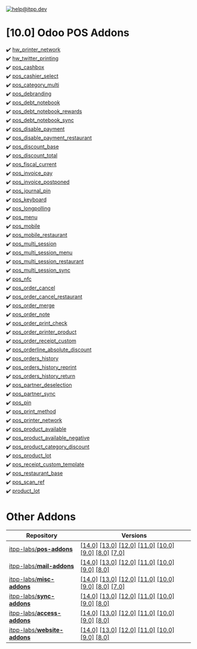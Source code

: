 [![help@itpp.dev](https://itpp.dev/images/infinity-readme.png)](mailto:help@itpp.dev)
# [10.0] Odoo POS Addons 

:heavy_check_mark: [hw_printer_network](https://apps.odoo.com/apps/modules/10.0/hw_printer_network/)
<br/>:heavy_check_mark: [hw_twitter_printing](https://apps.odoo.com/apps/modules/10.0/hw_twitter_printing/)
<br/>:heavy_check_mark: [pos_cashbox](https://apps.odoo.com/apps/modules/10.0/pos_cashbox/)
<br/>:heavy_check_mark: [pos_cashier_select](https://apps.odoo.com/apps/modules/10.0/pos_cashier_select/)
<br/>:heavy_check_mark: [pos_category_multi](https://apps.odoo.com/apps/modules/10.0/pos_category_multi/)
<br/>:heavy_check_mark: [pos_debranding](https://apps.odoo.com/apps/modules/10.0/pos_debranding/)
<br/>:heavy_check_mark: [pos_debt_notebook](https://apps.odoo.com/apps/modules/10.0/pos_debt_notebook/)
<br/>:heavy_check_mark: [pos_debt_notebook_rewards](https://apps.odoo.com/apps/modules/10.0/pos_debt_notebook_rewards/)
<br/>:heavy_check_mark: [pos_debt_notebook_sync](https://apps.odoo.com/apps/modules/10.0/pos_debt_notebook_sync/)
<br/>:heavy_check_mark: [pos_disable_payment](https://apps.odoo.com/apps/modules/10.0/pos_disable_payment/)
<br/>:heavy_check_mark: [pos_disable_payment_restaurant](https://apps.odoo.com/apps/modules/10.0/pos_disable_payment_restaurant/)
<br/>:heavy_check_mark: [pos_discount_base](https://apps.odoo.com/apps/modules/10.0/pos_discount_base/)
<br/>:heavy_check_mark: [pos_discount_total](https://apps.odoo.com/apps/modules/10.0/pos_discount_total/)
<br/>:heavy_check_mark: [pos_fiscal_current](https://apps.odoo.com/apps/modules/10.0/pos_fiscal_current/)
<br/>:heavy_check_mark: [pos_invoice_pay](https://apps.odoo.com/apps/modules/10.0/pos_invoice_pay/)
<br/>:heavy_check_mark: [pos_invoice_postponed](https://apps.odoo.com/apps/modules/10.0/pos_invoice_postponed/)
<br/>:heavy_check_mark: [pos_journal_pin](https://apps.odoo.com/apps/modules/10.0/pos_journal_pin/)
<br/>:heavy_check_mark: [pos_keyboard](https://apps.odoo.com/apps/modules/10.0/pos_keyboard/)
<br/>:heavy_check_mark: [pos_longpolling](https://apps.odoo.com/apps/modules/10.0/pos_longpolling/)
<br/>:heavy_check_mark: [pos_menu](https://apps.odoo.com/apps/modules/10.0/pos_menu/)
<br/>:heavy_check_mark: [pos_mobile](https://apps.odoo.com/apps/modules/10.0/pos_mobile/)
<br/>:heavy_check_mark: [pos_mobile_restaurant](https://apps.odoo.com/apps/modules/10.0/pos_mobile_restaurant/)
<br/>:heavy_check_mark: [pos_multi_session](https://apps.odoo.com/apps/modules/10.0/pos_multi_session/)
<br/>:heavy_check_mark: [pos_multi_session_menu](https://apps.odoo.com/apps/modules/10.0/pos_multi_session_menu/)
<br/>:heavy_check_mark: [pos_multi_session_restaurant](https://apps.odoo.com/apps/modules/10.0/pos_multi_session_restaurant/)
<br/>:heavy_check_mark: [pos_multi_session_sync](https://apps.odoo.com/apps/modules/10.0/pos_multi_session_sync/)
<br/>:heavy_check_mark: [pos_nfc](https://apps.odoo.com/apps/modules/10.0/pos_nfc/)
<br/>:heavy_check_mark: [pos_order_cancel](https://apps.odoo.com/apps/modules/10.0/pos_order_cancel/)
<br/>:heavy_check_mark: [pos_order_cancel_restaurant](https://apps.odoo.com/apps/modules/10.0/pos_order_cancel_restaurant/)
<br/>:heavy_check_mark: [pos_order_merge](https://apps.odoo.com/apps/modules/10.0/pos_order_merge/)
<br/>:heavy_check_mark: [pos_order_note](https://apps.odoo.com/apps/modules/10.0/pos_order_note/)
<br/>:heavy_check_mark: [pos_order_print_check](https://apps.odoo.com/apps/modules/10.0/pos_order_print_check/)
<br/>:heavy_check_mark: [pos_order_printer_product](https://apps.odoo.com/apps/modules/10.0/pos_order_printer_product/)
<br/>:heavy_check_mark: [pos_order_receipt_custom](https://apps.odoo.com/apps/modules/10.0/pos_order_receipt_custom/)
<br/>:heavy_check_mark: [pos_orderline_absolute_discount](https://apps.odoo.com/apps/modules/10.0/pos_orderline_absolute_discount/)
<br/>:heavy_check_mark: [pos_orders_history](https://apps.odoo.com/apps/modules/10.0/pos_orders_history/)
<br/>:heavy_check_mark: [pos_orders_history_reprint](https://apps.odoo.com/apps/modules/10.0/pos_orders_history_reprint/)
<br/>:heavy_check_mark: [pos_orders_history_return](https://apps.odoo.com/apps/modules/10.0/pos_orders_history_return/)
<br/>:heavy_check_mark: [pos_partner_deselection](https://apps.odoo.com/apps/modules/10.0/pos_partner_deselection/)
<br/>:heavy_check_mark: [pos_partner_sync](https://apps.odoo.com/apps/modules/10.0/pos_partner_sync/)
<br/>:heavy_check_mark: [pos_pin](https://apps.odoo.com/apps/modules/10.0/pos_pin/)
<br/>:heavy_check_mark: [pos_print_method](https://apps.odoo.com/apps/modules/10.0/pos_print_method/)
<br/>:heavy_check_mark: [pos_printer_network](https://apps.odoo.com/apps/modules/10.0/pos_printer_network/)
<br/>:heavy_check_mark: [pos_product_available](https://apps.odoo.com/apps/modules/10.0/pos_product_available/)
<br/>:heavy_check_mark: [pos_product_available_negative](https://apps.odoo.com/apps/modules/10.0/pos_product_available_negative/)
<br/>:heavy_check_mark: [pos_product_category_discount](https://apps.odoo.com/apps/modules/10.0/pos_product_category_discount/)
<br/>:heavy_check_mark: [pos_product_lot](https://apps.odoo.com/apps/modules/10.0/pos_product_lot/)
<br/>:heavy_check_mark: [pos_receipt_custom_template](https://apps.odoo.com/apps/modules/10.0/pos_receipt_custom_template/)
<br/>:heavy_check_mark: [pos_restaurant_base](https://apps.odoo.com/apps/modules/10.0/pos_restaurant_base/)
<br/>:heavy_check_mark: [pos_scan_ref](https://apps.odoo.com/apps/modules/10.0/pos_scan_ref/)
<br/>:heavy_check_mark: [product_lot](https://apps.odoo.com/apps/modules/10.0/product_lot/)

Other Addons
============

| Repository | Versions |
|------------|----------|
| [itpp-labs/**pos-addons**](https://github.com/itpp-labs/pos-addons) | [[14.0]](https://github.com/itpp-labs/pos-addons/tree/14.0#readme) [[13.0]](https://github.com/itpp-labs/pos-addons/tree/13.0#readme) [[12.0]](https://github.com/itpp-labs/pos-addons/tree/12.0#readme) [[11.0]](https://github.com/itpp-labs/pos-addons/tree/11.0#readme) [[10.0]](https://github.com/itpp-labs/pos-addons/tree/10.0#readme) [[9.0]](https://github.com/itpp-labs/pos-addons/tree/9.0#readme) [[8.0]](https://github.com/itpp-labs/pos-addons/tree/8.0#readme) [[7.0]](https://github.com/itpp-labs/pos-addons/tree/7.0#readme) |
| [itpp-labs/**mail-addons**](https://github.com/itpp-labs/mail-addons) | [[14.0]](https://github.com/itpp-labs/mail-addons/tree/14.0#readme) [[13.0]](https://github.com/itpp-labs/mail-addons/tree/13.0#readme) [[12.0]](https://github.com/itpp-labs/mail-addons/tree/12.0#readme) [[11.0]](https://github.com/itpp-labs/mail-addons/tree/11.0#readme) [[10.0]](https://github.com/itpp-labs/mail-addons/tree/10.0#readme) [[9.0]](https://github.com/itpp-labs/mail-addons/tree/9.0#readme) [[8.0]](https://github.com/itpp-labs/mail-addons/tree/8.0#readme) |
| [itpp-labs/**misc-addons**](https://github.com/itpp-labs/misc-addons) | [[14.0]](https://github.com/itpp-labs/misc-addons/tree/14.0#readme) [[13.0]](https://github.com/itpp-labs/misc-addons/tree/13.0#readme) [[12.0]](https://github.com/itpp-labs/misc-addons/tree/12.0#readme) [[11.0]](https://github.com/itpp-labs/misc-addons/tree/11.0#readme) [[10.0]](https://github.com/itpp-labs/misc-addons/tree/10.0#readme) [[9.0]](https://github.com/itpp-labs/misc-addons/tree/9.0#readme) [[8.0]](https://github.com/itpp-labs/misc-addons/tree/8.0#readme) [[7.0]](https://github.com/itpp-labs/misc-addons/tree/7.0#readme) |
| [itpp-labs/**sync-addons**](https://github.com/itpp-labs/sync-addons) | [[14.0]](https://github.com/itpp-labs/sync-addons/tree/14.0#readme) [[13.0]](https://github.com/itpp-labs/sync-addons/tree/13.0#readme) [[12.0]](https://github.com/itpp-labs/sync-addons/tree/12.0#readme) [[11.0]](https://github.com/itpp-labs/sync-addons/tree/11.0#readme) [[10.0]](https://github.com/itpp-labs/sync-addons/tree/10.0#readme) [[9.0]](https://github.com/itpp-labs/sync-addons/tree/9.0#readme) [[8.0]](https://github.com/itpp-labs/sync-addons/tree/8.0#readme) |
| [itpp-labs/**access-addons**](https://github.com/itpp-labs/access-addons) | [[14.0]](https://github.com/itpp-labs/access-addons/tree/14.0#readme) [[13.0]](https://github.com/itpp-labs/access-addons/tree/13.0#readme) [[12.0]](https://github.com/itpp-labs/access-addons/tree/12.0#readme) [[11.0]](https://github.com/itpp-labs/access-addons/tree/11.0#readme) [[10.0]](https://github.com/itpp-labs/access-addons/tree/10.0#readme) [[9.0]](https://github.com/itpp-labs/access-addons/tree/9.0#readme) [[8.0]](https://github.com/itpp-labs/access-addons/tree/8.0#readme) |
| [itpp-labs/**website-addons**](https://github.com/itpp-labs/website-addons) | [[14.0]](https://github.com/itpp-labs/website-addons/tree/14.0#readme) [[13.0]](https://github.com/itpp-labs/website-addons/tree/13.0#readme) [[12.0]](https://github.com/itpp-labs/website-addons/tree/12.0#readme) [[11.0]](https://github.com/itpp-labs/website-addons/tree/11.0#readme) [[10.0]](https://github.com/itpp-labs/website-addons/tree/10.0#readme) [[9.0]](https://github.com/itpp-labs/website-addons/tree/9.0#readme) [[8.0]](https://github.com/itpp-labs/website-addons/tree/8.0#readme) |
